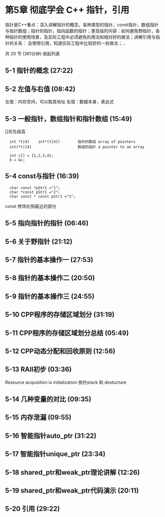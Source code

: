 # 第5章 彻底学会 C++ 指针，引用
指针是C++重点：深入讲解指针的概念，各种类型的指针，const指针，数组指针与指针数组；指针的指针，指向函数的指针；更高级的内容：如何避免野指针，各种指针的使用场景，及实际工程中必须避免的用法和相对好的做法；讲解引用与指针的关系： 会使用引用，知道实际工程中比较好的一些做法；...

共 20 节 (361分钟) 收起列表

## 5-1 指针的概念 (27:22)

## 5-2 左值与右值 (08:42)
左值：内存空间，可以取其地址
右值：数据本身，表达式

## 5-3 一般指针，数组指针和指针数组 (15:49)
[]优先级高
```
  int *t[4]    int*(t[4])        指针的数组 array of pointers
  int(*t)[4]                     数组的指针 a pointer to an array

  int c[] = {1,2,3,4};
  b = &c;
```


## 5-4 const与指针 (16:39)
```
  char const *pStr1 ="1";
  char *const pStr1 ="2";
  char const * const pStr1 ="3";
```
const 修饰左侧最近的部分


## 5-5 指向指针的指针 (06:46)

## 5-6 关于野指针 (21:12)

## 5-7 指针的基本操作一 (27:53)
## 5-8 指针的基本操作二 (20:50)
## 5-9 指针的基本操作三 (24:55)
## 5-10 CPP程序的存储区域划分 (31:19)
## 5-11 CPP程序的存储区域划分总结 (05:49)
## 5-12 CPP动态分配和回收原则 (12:56)
## 5-13 RAII初步 (03:36)
Resource acquisition is initialization
依托stack 和 destucture

## 5-14 几种变量的对比 (09:35)
## 5-15 内存泄漏 (09:55)
## 5-16 智能指针auto_ptr (31:22)


## 5-17 智能指针unique_ptr (23:34)

## 5-18 shared_ptr和weak_ptr理论讲解 (12:26)

## 5-19 shared_ptr和weak_ptr代码演示 (20:11)

## 5-20 引用 (29:22)